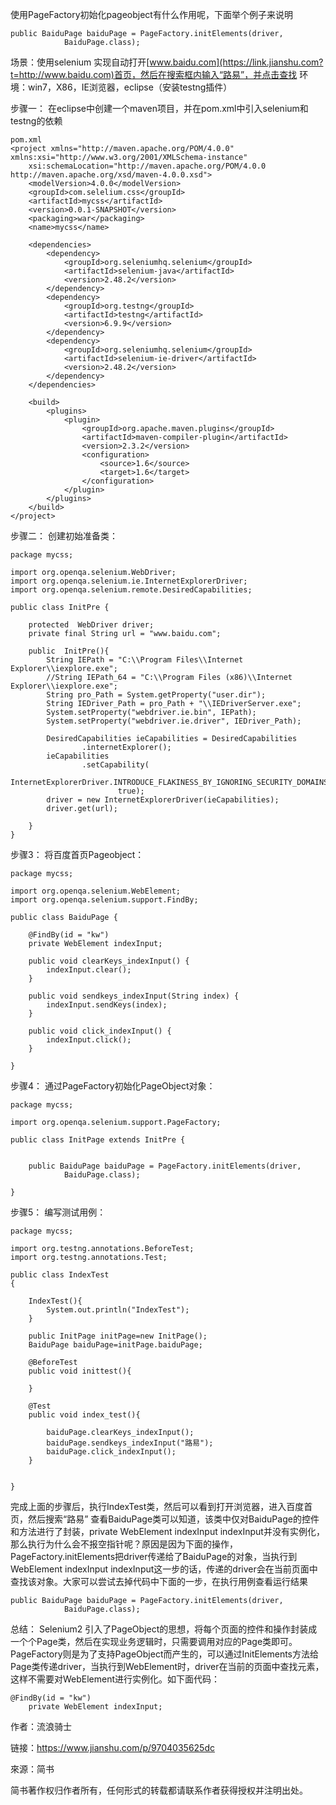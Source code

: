 使用PageFactory初始化pageobject有什么作用呢，下面举个例子来说明

```
public BaiduPage baiduPage = PageFactory.initElements(driver,
            BaiduPage.class);
```

场景：使用selenium 实现自动打开[www.baidu.com](https://link.jianshu.com?t=http://www.baidu.com)首页，然后在搜索框内输入“路易”，并点击查找
 环境：win7，X86，IE浏览器，eclipse（安装testng插件）

步骤一：
 在eclipse中创建一个maven项目，并在pom.xml中引入selenium和testng的依赖

```
pom.xml
<project xmlns="http://maven.apache.org/POM/4.0.0" xmlns:xsi="http://www.w3.org/2001/XMLSchema-instance"
    xsi:schemaLocation="http://maven.apache.org/POM/4.0.0 http://maven.apache.org/xsd/maven-4.0.0.xsd">
    <modelVersion>4.0.0</modelVersion>
    <groupId>com.selelium.css</groupId>
    <artifactId>mycss</artifactId>
    <version>0.0.1-SNAPSHOT</version>
    <packaging>war</packaging>
    <name>mycss</name>

    <dependencies>
        <dependency>
            <groupId>org.seleniumhq.selenium</groupId>
            <artifactId>selenium-java</artifactId>
            <version>2.48.2</version>
        </dependency>
        <dependency>
            <groupId>org.testng</groupId>
            <artifactId>testng</artifactId>
            <version>6.9.9</version>
        </dependency>
        <dependency>
            <groupId>org.seleniumhq.selenium</groupId>
            <artifactId>selenium-ie-driver</artifactId>
            <version>2.48.2</version>
        </dependency>
    </dependencies>

    <build>
        <plugins>
            <plugin>
                <groupId>org.apache.maven.plugins</groupId>
                <artifactId>maven-compiler-plugin</artifactId>
                <version>2.3.2</version>
                <configuration>
                    <source>1.6</source>
                    <target>1.6</target>
                </configuration>
            </plugin>
        </plugins>
    </build>
</project>
```

步骤二：
 创建初始准备类：

```
package mycss;

import org.openqa.selenium.WebDriver;
import org.openqa.selenium.ie.InternetExplorerDriver;
import org.openqa.selenium.remote.DesiredCapabilities;

public class InitPre {

    protected  WebDriver driver;
    private final String url = "www.baidu.com";
    
    public  InitPre(){
        String IEPath = "C:\\Program Files\\Internet Explorer\\iexplore.exe";
        //String IEPath_64 = "C:\\Program Files (x86)\\Internet Explorer\\iexplore.exe";
        String pro_Path = System.getProperty("user.dir");
        String IEDriver_Path = pro_Path + "\\IEDriverServer.exe";
        System.setProperty("webdriver.ie.bin", IEPath);
        System.setProperty("webdriver.ie.driver", IEDriver_Path);

        DesiredCapabilities ieCapabilities = DesiredCapabilities
                .internetExplorer();
        ieCapabilities
                .setCapability(
                        InternetExplorerDriver.INTRODUCE_FLAKINESS_BY_IGNORING_SECURITY_DOMAINS,
                        true);
        driver = new InternetExplorerDriver(ieCapabilities);
        driver.get(url);

    }
}
```

步骤3：
 将百度首页Pageobject：

```
package mycss;

import org.openqa.selenium.WebElement;
import org.openqa.selenium.support.FindBy;

public class BaiduPage {

    @FindBy(id = "kw")
    private WebElement indexInput;

    public void clearKeys_indexInput() {
        indexInput.clear();
    }

    public void sendkeys_indexInput(String index) {
        indexInput.sendKeys(index);
    }

    public void click_indexInput() {
        indexInput.click();
    }

}
```

步骤4：
 通过PageFactory初始化PageObject对象：

```
package mycss;

import org.openqa.selenium.support.PageFactory;

public class InitPage extends InitPre {
    

    public BaiduPage baiduPage = PageFactory.initElements(driver,
            BaiduPage.class);

}
```

步骤5：
 编写测试用例：

```
package mycss;

import org.testng.annotations.BeforeTest;
import org.testng.annotations.Test;

public class IndexTest 
{

    IndexTest(){
        System.out.println("IndexTest");
    }

    public InitPage initPage=new InitPage();
    BaiduPage baiduPage=initPage.baiduPage;
    
    @BeforeTest
    public void inittest(){
        
    }
            
    @Test
    public void index_test(){
        
        baiduPage.clearKeys_indexInput();
        baiduPage.sendkeys_indexInput("路易");
        baiduPage.click_indexInput();
    }
    
    
}
```

完成上面的步骤后，执行IndexTest类，然后可以看到打开浏览器，进入百度首页，然后搜索“路易”
 查看BaiduPage类可以知道，该类中仅对BaiduPage的控件和方法进行了封装，private WebElement indexInput  indexInput并没有实例化，那么执行为什么会不报空指针呢？原因是因为下面的操作，PageFactory.initElements把driver传递给了BaiduPage的对象，当执行到WebElement indexInput  indexInput这一步的话，传递的driver会在当前页面中查找该对象。大家可以尝试去掉代码中下面的一步，在执行用例查看运行结果

```
public BaiduPage baiduPage = PageFactory.initElements(driver,
            BaiduPage.class);
```

总结：
 Selenium2 引入了PageObject的思想，将每个页面的控件和操作封装成一个个Page类，然后在实现业务逻辑时，只需要调用对应的Page类即可。
 PageFactory则是为了支持PageObject而产生的，可以通过InitElements方法给Page类传递driver，当执行到WebElement时，driver在当前的页面中查找元素，这样不需要对WebElement进行实例化。如下面代码：

```
@FindBy(id = "kw")
    private WebElement indexInput;
```

作者：流浪骑士

链接：https://www.jianshu.com/p/9704035625dc

來源：简书

简书著作权归作者所有，任何形式的转载都请联系作者获得授权并注明出处。